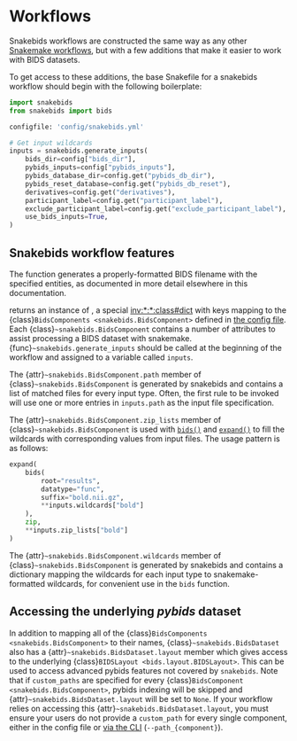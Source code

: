 Workflows
=========

Snakebids workflows are constructed the same way as any other [Snakemake workflows](inv:snakemake#snakefiles/rules), but with a few additions that make it easier to work with BIDS datasets.

To get access to these additions, the base Snakefile for a snakebids workflow should begin with the following boilerplate:

```python
import snakebids
from snakebids import bids

configfile: 'config/snakebids.yml'

# Get input wildcards
inputs = snakebids.generate_inputs(
    bids_dir=config["bids_dir"],
    pybids_inputs=config["pybids_inputs"],
    pybids_database_dir=config.get("pybids_db_dir"),
    pybids_reset_database=config.get("pybids_db_reset"),
    derivatives=config.get("derivatives"),
    participant_label=config.get("participant_label"),
    exclude_participant_label=config.get("exclude_participant_label"),
    use_bids_inputs=True,
)

```

Snakebids workflow features
---------------------------

The [](#snakebids.bids) function generates a properly-formatted BIDS filename with the specified entities, as documented in more detail elsewhere in this documentation.

[](#snakebids.generate_inputs) returns an instance of [](#snakebids.BidsDataset), a special <inv:*:*:class#dict> with keys mapping to the {class}`BidsComponents <snakebids.BidsComponent>` defined in [the config file](/bids_app/config). Each {class}`~snakebids.BidsComponent` contains a number of attributes to assist processing a BIDS dataset with snakemake. {func}`~snakebids.generate_inputs` should be called at the beginning of the workflow and assigned to a variable called `inputs`.

The {attr}`~snakebids.BidsComponent.path` member of {class}`~snakebids.BidsComponent` is generated by snakebids and contains a list of matched files for every input type. Often, the first rule to be invoked will use one or more entries in `inputs.path` as the input file specification.

The {attr}`~snakebids.BidsComponent.zip_lists` member of {class}`~snakebids.BidsComponent` is used with [`bids()`](#snakebids.bids) and [`expand()`](#snakefiles_expand) to fill the wildcards with corresponding values from input files. The usage pattern is as follows:

```py
expand(
    bids(
        root="results",
        datatype="func",
        suffix="bold.nii.gz",
        **inputs.wildcards["bold"]
    ),
    zip,
    **inputs.zip_lists["bold"]
)
```

The {attr}`~snakebids.BidsComponent.wildcards` member of {class}`~snakebids.BidsComponent` is generated by snakebids and contains a dictionary mapping the wildcards for each input type to snakemake-formatted wildcards, for convenient use in the ``bids`` function.


## Accessing the underlying *pybids* dataset

In addition to mapping all of the {class}`BidsComponents <snakebids.BidsComponent>` to their names, {class}`~snakebids.BidsDataset` also has a {attr}`~snakebids.BidsDataset.layout` member which gives access to the underlying {class}`BIDSLayout <bids.layout.BIDSLayout>`. This can be used to access advanced pybids features not covered by `snakebids`. Note that if `custom_paths` are specified for every {class}`BidsComponent <snakebids.BidsComponent>`, pybids indexing will be skipped and {attr}`~snakebids.BidsDataset.layout` will be set to `None`. If your workflow relies on accessing this {attr}`~snakebids.BidsDataset.layout`, you must ensure your users do not provide a `custom_path` for every single component, either in the config file or [via the CLI](/running_snakebids/overview) (``--path_{component}``).
